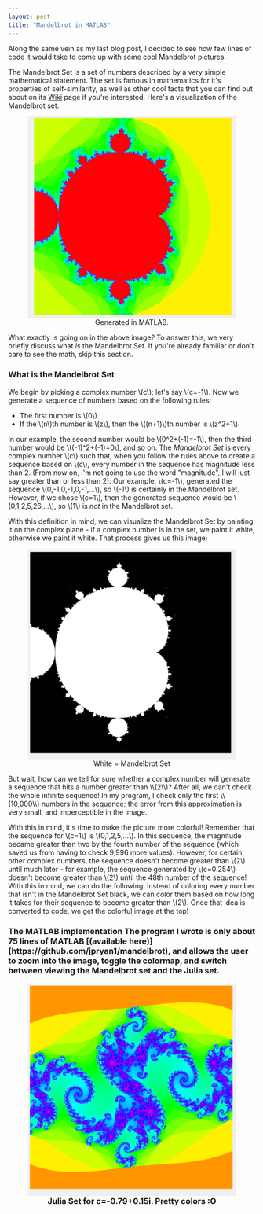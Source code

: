 ```yaml
---
layout: post
title: "Mandelbrot in MATLAB"
---
```


<script type="text/javascript"
    src="http://cdn.mathjax.org/mathjax/latest/MathJax.js?config=TeX-AMS-MML_HTMLorMML">
</script>

Along the same vein as my last blog post, I decided to see how few lines of code it would take to come up with some cool Mandelbrot pictures.

The Mandelbrot Set is a set of numbers described by a very simple mathematical statement. The set is famous in mathematics for it's properties of self-similarity, as well as other cool facts that you can find out about on its [Wiki](https://en.wikipedia.org/wiki/Mandelbrot_set) page if you're interested. Here's a visualization of the Mandelbrot set.
<figure>
<a href="/images/mand/mand.png">
<img style="margin:0px auto;display:block;width:600px;" src="/images/mand/mand.png" />
</a>
<figcaption style="text-align:center" >Generated in MATLAB.</figcaption>
</figure>
What exactly is going on in the above image? To answer this, we very briefly discuss what <em>is</em> the Mandelbrot Set. If you're already familiar or don't care to see the math, skip this section. 
<h3> What is the Mandelbrot Set</h3>

We begin by picking a complex number \\(c\\); let's say \\(c=-1\\). Now we generate a sequence of numbers based on the following rules:

* The first number is \\(0\\)
* If the \\(n\\)th number is \\(z\\), then the \\((n+1)\\)th number is \\(z^2+1\\). 

In our example, the second number would be \\(0^2+(-1)=-1\\), then the third number would be \\((-1)^2+(-1)=0\\), and so on. The <em> Mandelbrot Set </em> is every complex number \\(c\\) such that, when you follow the rules above to create a sequence based on \\(c\\), every number in the sequence has magnitude less than 2. (From now on, I'm not going to use the word "magnitude", I will just say greater than or less than 2). Our example, \\(c=-1\\), generated the sequence \\(0,-1,0,-1,0,-1,...\\), so \\(-1\\) is certainly in the Mandelbrot set. However, if we chose \\(c=1\\), then the generated sequence would be \\(0,1,2,5,26,...\\), so \\(1\\) is <em>not</em> in the Mandelbrot set. 

With this definition in mind, we can visualize the Mandelbrot Set by painting it on the complex plane - if a complex number is in the set, we paint it white, otherwise we paint it white. That process gives us this image:
<figure>
<a href="/images/mand/bin.png">
<img style="margin:0px auto;display:block;width:600px;" src="/images/mand/bin.png" />
</a>
<figcaption style="text-align:center" >White = Mandelbrot Set</figcaption>
</figure>
But wait, how can we tell for sure whether a complex number will generate a sequence that hits a number greater than \\(2\\)? After all, we can't check the whole infinite sequence! In my program, I check only the first \\(10,000\\) numbers in the sequence; the error from this approximation is very small, and imperceptible in the image. 

With this in mind, it's time to make the picture more colorful! Remember that the sequence for \\(c=1\\) is  \\(0,1,2,5,...\\). In this sequence, the magnitude became greater than two by the fourth number of the sequence (which saved us from having to check 9,996 more values). However, for certain other complex numbers, the sequence doesn't become greater than \\(2\\) until much later - for example, the sequence generated by \\(c=0.254\\) doesn't become greater than \\(2\\) until the 48th number of the sequence! With this in mind, we can do the following: instead of coloring every number that isn't in the Mandelbrot Set black, we can color them based on how long it takes for their sequence to become greater than \\(2\\). Once that idea is converted to code, we get the colorful image at the top!

<h3> The MATLAB implementation
The program I wrote is only about 75 lines of MATLAB [(available here)](https://github.com/jpryan1/mandelbrot), and allows the user to zoom into the image, toggle the colormap, and switch between viewing the Mandelbrot set and the Julia set.
<figure>
<a href="/images/mand/julia.png">
<img style="margin:0px auto;display:block;width:600px;" src="/images/mand/julia.png" />
</a>
<figcaption style="text-align:center" >Julia Set for c=-0.79+0.15i. Pretty colors :O </figcaption>
</figure>
